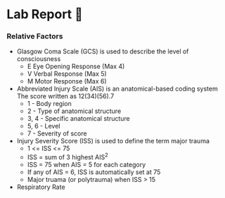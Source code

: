 # Lab Report :dna:
### Relative Factors
+ Glasgow Coma Scale (GCS) is used to describe the level of consciousness
    + E Eye Opening Response (Max 4)
    + V Verbal Response (Max 5)
    + M Motor Response (Max 6)
+ Abbreviated Injury Scale (AIS) is an anatomical-based coding system
    The score written as 12(34)(56).7
    + 1 - Body region
    + 2 - Type of anatomical structure
    + 3, 4 - Specific anatomical structure
    + 5, 6 - Level
    + 7 - Severity of score
+ Injury Severity Score (ISS) is used to define the term major trauma
    + 1 <= ISS <= 75
    + ISS = sum of 3 highest AIS<sup>2</sup>
    + ISS = 75 when AIS = 5 for each category
    + If any of AIS = 6, ISS is automatically set at 75
    + Major truama (or polytrauma) when ISS > 15
+ Respiratory Rate
